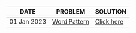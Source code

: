 | DATE | PROBLEM | SOLUTION |
| ---- | ------- | -------- |
| 01 Jan 2023 | [Word Pattern](https://leetcode.com/problems/word-pattern/description/) | [Click here](https://github.com/sadab-halim/LeetCode-2023/blob/master/01-January/wordPattern.cpp) |